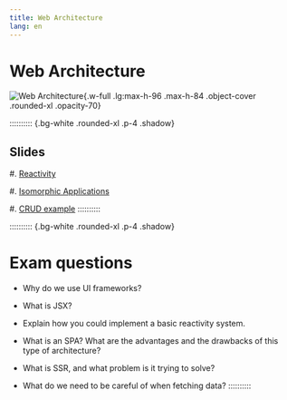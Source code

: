 ```yaml
---
title: Web Architecture
lang: en
---
```


# Web Architecture

![Web Architecture](/images/AW4L.webp){.w-full .lg:max-h-96 .max-h-84 .object-cover .rounded-xl .opacity-70}

:::::::::: {.bg-white .rounded-xl .p-4 .shadow}
## Slides

#. [Reactivity](/AW4L/slides/01-reactivity)

#. [Isomorphic Applications](/AW4L/slides/02-isomorphic-apps)

#. [CRUD example](/AW4L/slides/03-crud)
::::::::::

:::::::::: {.bg-white .rounded-xl .p-4 .shadow}
# Exam questions

- Why do we use UI frameworks?

- What is JSX?

- Explain how you could implement a basic reactivity system.

- What is an SPA? What are the advantages and the drawbacks of this type of architecture?

- What is SSR, and what problem is it trying to solve?

- What do we need to be careful of when fetching data?
::::::::::